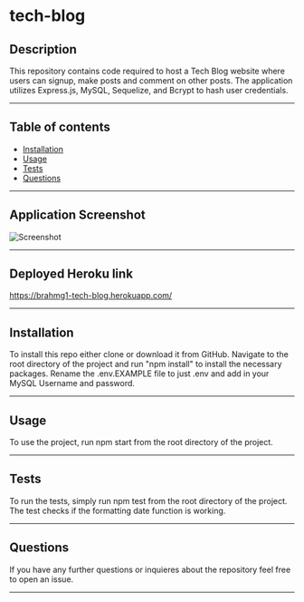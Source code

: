 # tech-blog

## Description

This repository contains code required to host a Tech Blog website where users can signup, make posts and comment on other posts. The application utilizes Express.js, MySQL, Sequelize, and Bcrypt to hash user credentials.

---

## Table of contents

* [Installation](#installation)
* [Usage](#usage)
* [Tests](#tests)
* [Questions](#questions)

---

## Application Screenshot
![Screenshot](https://user-images.githubusercontent.com/94041281/166814610-450cc6a9-050f-41dc-b4b6-f3e911e3f30b.png)

---

## Deployed Heroku link
https://brahmg1-tech-blog.herokuapp.com/ 

---

## Installation

To install this repo either clone or download it from GitHub. Navigate to the root directory of the project and run "npm install" to install the necessary packages. Rename the .env.EXAMPLE file to just .env and add in your MySQL Username and password.

---

## Usage

To use the project, run npm start from the root directory of the project.

---

## Tests

To run the tests, simply run npm test from the root directory of the project. The test checks if the formatting date function is working.

---

## Questions

If you have any further questions or inquieres about the repository feel free to open an issue.

---